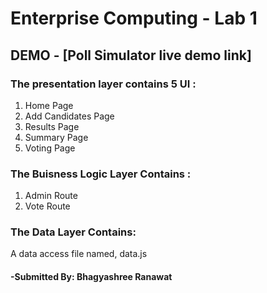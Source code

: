 # Enterprise Computing - Lab 1
## DEMO - [Poll Simulator live demo link]

### The presentation layer contains 5 UI :
  1. Home Page
  2. Add Candidates Page
  3. Results Page
  4. Summary Page
  5. Voting Page
  
### The Buisness Logic Layer Contains :
  1. Admin Route
  2. Vote Route
  
### The Data Layer Contains:
  A data access file named, data.js
  
  #### -Submitted By: Bhagyashree Ranawat
